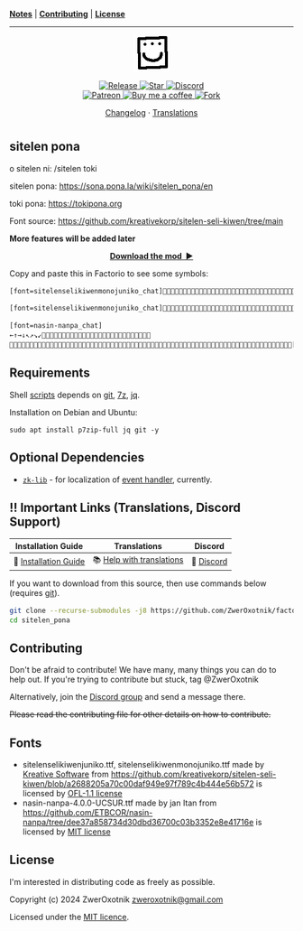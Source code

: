 **[Notes](#notes)** |
**[Contributing](#contributing)** |
**[License](#license)**

---

<p align="center">
  <img
    width="64"
    src="thumbnail.png"
    alt="sitelen pona"
  />
</p>

<p align="center">
  <a href="https://github.com/ZwerOxotnik/factorio-sitelen_pona/tags">
    <img src="https://img.shields.io/github/tag/ZwerOxotnik/factorio-sitelen_pona.svg?label=Release&color=FF5500" alt="Release">
  </a>
  <a href="https://github.com/ZwerOxotnik/factorio-sitelen_pona/stargazers">
    <img src="https://img.shields.io/github/stars/ZwerOxotnik/factorio-sitelen_pona.svg?label=Stars&color=F08125" alt="Star">
  </a>
  <a href="https://discord.gg/YyJVUCa">
    <img src="https://discordapp.com/api/guilds/480103519769067542/widget.png?style=shield" alt="Discord">
  <br/>
  <a href="https://www.patreon.com/ZwerOxotnik">
    <img src="https://ionicabizau.github.io/badges/patreon.svg" alt="Patreon">
  <a href="https://ko-fi.com/zweroxotnik">
    <img src="https://www.buymeacoffee.com/assets/img/guidelines/download-assets-sm-2.svg" height="20" alt="Buy me a coffee">
  <a href="http://github.com/ZwerOxotnik/factorio-sitelen_pona/fork">
    <img src="https://img.shields.io/github/forks/ZwerOxotnik/factorio-sitelen_pona.svg?label=Forks&color=7889DD" alt="Fork">
  </a>
</p>

<p align="center">
  <a href="changelog.txt">Changelog</a>
  ·
  <a href="https://crowdin.com/project/factorio-mods-localization">Translations</a>
</p>

<h1></h1>

<!-- Put your "fancy" image/video here -->
<!-- <img
  src=""
  align="right"
/> -->

sitelen pona
-----------------------

o sitelen ni: /sitelen toki

sitelen pona: https://sona.pona.la/wiki/sitelen_pona/en

toki pona: https://tokipona.org

Font source: https://github.com/kreativekorp/sitelen-seli-kiwen/tree/main

**More features will be added later**

<p align="center">
  <a href="https://mods.factorio.com/mod/sitelen_pona/downloads"><strong>Download the mod&nbsp;&nbsp;▶</strong></a>
</p>

Copy and paste this in Factorio to see some symbols:
```txt
[font=sitelenselikiwenmonojuniko_chat]󱤀󱤁󱤂󱤃󱤄󱤅󱤆󱤇󱤈󱤉󱤊󱤋󱤌󱤍󱤎󱤏󱤐󱤑󱤒󱤓󱤔󱤕󱤖󱤗󱤘󱤙󱤚󱤛󱤜󱤝󱤞󱤟󱤠󱤡󱤢󱤣󱤤󱤥󱤦󱤧󱤨󱤩󱤪󱤫󱤬󱤭󱤮󱤯 󱤰󱤱󱤲󱤳󱤴󱤵󱤶󱤷󱤸󱤹󱤺󱤻󱤼󱤽󱤾󱤿󱥀󱥁󱥂󱥃󱥄󱥅󱥆󱥇󱥈󱥉󱥊󱥋󱥌󱥍󱥎󱥏󱥐󱥑󱥒󱥓󱥔󱥕󱥖󱥗󱥘󱥙󱥚󱥛󱥜󱥝󱥞󱥟󱥠󱥡󱥢󱥣󱥤󱥥󱥦󱥧󱥨󱥩󱥪󱥫󱥬󱥭󱥮󱥯󱥰󱥱󱥲󱥳󱥴󱥵 󱥶󱥷󱥸󱥹󱥺󱥻󱥼󱥽󱥾󱥿󱦀󱦁󱦂󱦃󱦄󱦅󱦆󱦇󱦈󱦐󱦑󱦒󱦓󱦔󱦕󱦖󱦗󱦘󱦙󱦚󱦛󱦜󱦝󱦞󱦟󱦠󱦡󱦢󱦣󱱀󱱁󱱂󱱃󱱄󱱅󱱆󱱇󱱈󱱉󱱊󱱋󱱌󱱍󱱎󱱏󱱐󱱑󱱒󱱓󱱔󱱕󱱖󱱗󱱘󱱙󱱚󱱛󱱜󱱝󱱞 󱱟󱱠󱱡󱱢󱱣󱱤󱱥󱱦󱱰󱱱󱱾󱱿󿄐󿄑󿄒󿄓󿄔󿄕󿄖󿄗󿄘󿄙󿄜󿄝󿄞󿄟󿄠󿄡󿄢󿄣󿄤󿄥󿄦󿄧󿄰󿄱󿄶󿄷󿄸󿄹󿄺󿄻󿆀󿆁󿆂󿆃󿆠󿆡󿇀󿇠󿇰󿤀󿤁󿤂󿤃󿤄󿤅󿤆󿤇󿤈󿤉󿤊󿤋󿤌󿤍󿤎󿤏󿤐󿤑󿤒 󿤓󿤔󿤕󿤖󿤗󿤘󿤙󿤚󿤛󿤜󿤝󿤞󿤟󿤠󿤡󿤢󿤣󿤤󿤥󿤦󿤧󿤨󿤩󿤪󿤫󿤬󿤭󿤮󿤯󿤰󿤱󿤲󿤳󿤴󿤵󿤶󿤷󿤸󿤹󿤺󿤻󿤼󿤽󿤾󿤿󿥀󿥁󿥂󿥃󿥄󿥅󿥆󿥇󿥈󿥉󿥊󿥋󿥌󿥍󿥎󿥏󿥐󿥑󿥒󿥓󿥔󿥕󿥖󿥗󿥘 󿥙󿥚󿥛󿥜󿥝󿥞󿥟󿥠󿥡󿥢󿥣󿥤󿥥󿥦󿥧󿥨󿥩󿥪󿥫󿥬󿥭󿥮󿥯󿥰󿥱󿥲󿥳󿥴󿥵󿥶󿥷󿥸󿥹󿥺󿥻󿥼󿥽󿥾󿥿󿦀󿦁󿦂󿦃󿦄󿦅󿦆󿦇󿦈󿦉󿦊󿦋󿦌󿦍󿦎󿦏󿦐󿦑󿦒󿦓󿦔󿦕󿦖󿦗󿦘󿦙󿦚󿦛󿦜󿦝󿦞 󿦟󿦠󿦡󿦢󿦣󿦤󿦥󿦦󿦧󿦨󿦩󿦪󿦫󿦬󿦭󿦮󿦯󿦰󿦱󿦲󿦳󿦴󿦵󿦶󿦷󿦸󿦹󿦺󿦻󿦼󿦽󿦾󿦿󿧀󿧁󿧂󿧃󿧄󿧅󿧆󿧇󿧈󿧉󿧊󿧋󿧌󿧍󿧎󿧏󿧐󿧑󿧒󿧓󿧔󿧕󿧖󿧗󿧘󿧙󿧚󿧛󿧜󿧝󿧞󿧟󿧠󿧡󿧢󿧣󿧤 󿧥󿧦󿧧󿧨󿧩󿧪󿧫󿧬󿧭󿧮󿧯󿧰󿧱󿧲󿧳󿧴󿧵󿧶󿧷󿧸󿧹󿧺󿧻󿧼󿧽󿧾󿧿󿨀󿨁󿨂󿨃󿨄󿨅󿨆󿨇󿨈󿨉󿨊󿨋󿨌󿨍󿨎󿨏󿨐󿨑󿨒󿨓󿨔󿨕󿨖󿨗󿨘󿨙󿨚󿨛󿨜󿨝󿨞󿨟󿨠󿨡󿨢󿨣󿨤󿨥󿨦󿨧󿨨󿨩󿨪 󿨫󿨬󿨭󿨮󿨯󿨰󿨱󿨲󿨳󿨴󿨵󿨶󿨷󿨸󿨹󿨺󿨻󿨼󿨽󿨾󿨿󿩀󿩁󿩂󿩃󿩄󿩅󿩆󿩇󿩈󿩉󿩊󿩋󿩌󿩍󿩎󿩏󿩐󿩑󿩒󿩓󿩔󿩕󿩖󿩗󿩘󿩙󿩚󿩛󿩜󿩝󿩞󿩟󿩠󿩡󿩢󿩣󿩤󿩥󿩦󿩧󿩨󿩩󿩪󿩫󿩬󿩭󿩮󿩯󿩰 󿩱󿩲󿩳󿩴󿩵󿩶󿩷󿩸󿩹󿩺󿩻󿩼󿩽󿩾󿩿󿪀󿪁󿪂󿪃󿪄󿪅󿪆󿪇󿪈󿪉󿪊󿪋󿪌󿪍󿪎󿪏󿪐󿪑󿪒󿪓󿪔󿪕󿪖󿪗󿪘󿪙󿪚󿪛󿪜󿪝󿪞󿪟󿪠󿪡󿪢󿪣󿪤󿪥󿪦󿪧󿪨󿪩󿪪󿪫󿪬󿪭󿪮󿪯󿪰󿪱󿪲󿪳󿪴󿪵󿪶 󿪷󿪸󿪹󿪺󿪻󿪼󿪽󿪾󿪿󿫀󿫁󿫂󿫃󿫄󿫅󿫆󿫇󿫈󿫉󿫊󿫋󿫌󿫍󿫎󿫏󿫐󿫑󿫒󿫓󿫔󿫕󿫖󿫗󿫘󿫙󿫚󿫛󿫜󿫝󿫞󿫟󿫠󿫡󿫢󿫣󿫤󿫥󿫦󿫧󿫨󿫩󿫪󿫫󿫬󿫭󿫮󿫯󿫰󿫱󿫲󿫳󿫴󿫵󿫶󿫷󿫸󿫹󿫺󿫻󿫼 󿫽󿫾󿫿󿬀󿬁󿬂󿬃󿬄󿬅󿬆󿬇󿬈󿬉󿬊󿬋󿬌󿬍󿬎󿬏󿬐󿬑󿬒󿬓󿬔󿬕󿬖󿬗󿬘󿬙󿬚󿬛󿬜󿬝󿬞󿬟󿬠󿬡󿬢󿬣󿬤󿬥󿬦󿬧󿬨󿬩󿬪󿬫󿬬󿬭󿬮󿬯󿬰󿬱󿬲󿬳󿬴󿬵󿬶󿬷󿬸󿬹󿬺󿬻󿬼󿬽󿬾󿬿󿭀󿭁󿭂 󿭃󿭄󿭅󿭆󿭇󿭈󿭉󿭊󿭋󿭌󿭍󿭎󿭏󿭐󿭑󿭒󿭓󿭔󿭕󿭖󿭗󿭘󿭙󿭚󿭛󿭜󿭝󿭞󿭟󿭠󿭡󿭢󿭣󿭤󿭥󿭦󿭧󿭨󿭩󿭪󿭫󿭬󿭭󿭮󿭯󿭰󿭱󿭲󿭳󿭴󿭵󿭶󿭷󿭸󿭹󿭺󿭻󿭼󿭽󿭾󿭿󿮀󿮁󿮂󿮃󿮄󿮅󿮆󿮇󿮈 󿮉󿮊󿮋󿮌󿮍󿮎󿮏󿮐󿮑󿮒󿮓󿮔󿮕󿮖󿮗󿮘󿮙󿮚󿮛󿮜󿮝󿮞󿮟󿮠󿮡󿮢󿮣󿮤󿮥󿮦󿮧󿮨󿮩󿮪󿮫󿮬󿮭󿮮󿮯󿮰󿮱󿮲󿮳󿮴󿮵󿮶󿮷󿮸󿮹󿮺󿮻󿮼󿮽󿮾󿮿󿯀󿯁󿯂󿯃󿯄󿯅󿯆󿯇󿯈󿯉󿯊󿯋󿯌󿯍󿯎 󿯏󿯐󿯑󿯒󿯓󿯔󿯕󿯖󿯗󿯘󿯙󿯚󿯛󿯜󿯝󿯞󿯟󿯠󿯡󿯢󿯣󿯤󿯥󿯦󿯧󿯨󿯩󿯪󿯫󿯬󿯭󿯮󿯯󿯰󿯱󿯲󿯳󿯴󿯵󿯶󿯷󿯸󿯹󿯺󿯻󿯼󿯽󿯾󿯿󿴀󿴁󿴂󿴃󿴄󿴅󿴆󿴇󿴈󿴉󿴊󿴋󿴌󿴍󿴎󿴏󿴐󿴑󿴒󿴓󿴔 󿴕󿴖󿴗󿴘󿴙󿴚󿴛󿴜󿴝󿴞󿴟󿴠󿴡󿴢󿴣󿴤󿴥󿴦󿴧󿴨󿴩󿴰󿴱󿴲󿴳󿴴󿴵󿴶󿴷󿴸󿴹󿴺󿴻󿴼󿴽󿴾󿴿󿵀󿵁󿵂󿵃󿵄󿵅󿵆󿵇󿵈󿵉󿵊󿵋󿵌󿵍󿵎󿵏󿵐󿵑󿵒󿵓󿵔󿵕󿵖󿵗󿵘󿵙󿵚󿵛󿵜󿵝󿵞󿵟󿵠 󿵡󿵢󿵣󿵤󿵥󿵦󿵧󿵨󿵩󿵪󿵫󿵬󿵭󿵮󿵯󿵰󿵱󿵲󿵳󿵴󿵵󿵶󿵷󿵸󿵹󿵺󿵻󿵼󿵽󿵾󿵿󿶀󿶁󿶂󿶃󿶄󿶅󿶆󿶇󿶈󿶉󿶊󿶋󿶌󿶍󿶎󿶏󿶐󿶑󿶒󿶓󿶔󿶕󿶖󿶗󿶘󿶙󿶚󿶛󿶜󿶝󿶞󿶟󿶠󿶡󿶢󿶣󿶤󿶥󿶦 󿶧󿶨󿶩󿶪󿶫󿶬󿶭󿶮󿶯󿶰󿶱󿶲󿶳󿶴󿶵󿶶󿶷󿶸󿶹󿶺󿶻󿶼󿶽󿶾󿶿󿷀󿷁󿷂󿷃󿷄󿷅󿷆󿷇󿷈󿷉󿷊󿷋󿷌󿷍󿷎󿷏󿷖󿷗󿷘󿷙󿷚󿷛󿷜󿷝󿷞󿷟󿷠󿷡󿷢󿷣󿷤󿷥󿷦󿷧󿷨󿷩󿷪󿷫󿷬󿷭󿷮󿷯󿷰󿷱󿷲[/font]
```

```txt
[font=sitelenselikiwenmonojuniko_chat]󱱀󱱁󱱂󱱃󱱄󱱅󱱆󱱇󱱈󱱉󱱊󱱋󱱌󱱍󱱎󱱏󱱐󱱑󱱒󱱔󱱕󱱖󱱗󱱘󱱙󱱚󱱛󱱜󱱝󱱞󱱟󱱠󱱡󱱢󱱣󱱤󱱥󱱦[/font]
```

```txt
[font=nasin-nanpa_chat]
←↑→↓↖↗↘↙　︀︁︂︃︄︅︆︇󱤀󱤁󱤂󱤃󱤄󱤅󱤆󱤇󱤈󱤉󱤊󱤋󱤌󱤍󱤎󱤏󱤐󱤑󱤒󱤓󱤔󱤕󱤖󱤗󱤘󱤙
󱤚󱤛󱤜󱤝󱤞󱤟󱤠󱤡󱤢󱤣󱤤󱤥󱤦󱤧󱤨󱤩󱤪󱤫󱤬󱤭󱤮󱤯󱤰󱤱󱤲󱤳󱤴󱤵󱤶󱤷󱤸󱤹󱤺󱤻󱤼󱤽󱤾󱤿󱥀󱥁󱥂󱥃󱥄󱥅󱥆󱥇󱥈󱥉󱥊󱥋󱥌󱥍󱥎󱥏󱥐󱥑󱥒󱥓󱥔󱥕󱥖󱥗󱥘󱥙󱥚󱥛󱥜󱥝󱥞󱥟[/font]
```

Requirements
------------

Shell [scripts](./.scripts) depends on [git], [7z], [jq].

Installation on Debian and Ubuntu:

```shell
sudo apt install p7zip-full jq git -y
```

Optional Dependencies
---------------------

* <a href="github.com/ZwerOxotnik/zk-lib" target="_blank"><code>zk-lib</code></a> - for localization of [event handler](/control.lua), currently.

‼️ Important Links (Translations, Discord Support)
---------------------------------------------------------------

| Installation Guide | Translations | Discord |
| ------------------ | ------------ | ------- |
| 📖 [Installation Guide](https://wiki.factorio.com/index.php?title=Installing_Mods) | 📚 [Help with translations](https://crowdin.com/project/factorio-mods-localization) | 🦜 [Discord] |

If you want to download from this source, then use commands below (requires [git]).

```bash
git clone --recurse-submodules -j8 https://github.com/ZwerOxotnik/factorio-sitelen_pona sitelen_pona
cd sitelen_pona
```

Contributing
------------

Don't be afraid to contribute! We have many, many things you can do to help out. If you're trying to contribute but stuck, tag @ZwerOxotnik

Alternatively, join the [Discord group][Discord] and send a message there.

~~Please read the contributing file for other details on how to contribute.~~

Fonts
-----

* sitelenselikiwenjuniko.ttf, sitelenselikiwenmonojuniko.ttf made by [Kreative Software](https://github.com/kreativekorp)
  from https://github.com/kreativekorp/sitelen-seli-kiwen/blob/a2688205a70c00daf949e97f789c4b444e56b572 is licensed by
  [OFL-1.1 license](https://github.com/kreativekorp/sitelen-seli-kiwen/blob/a2688205a70c00daf949e97f789c4b444e56b572/OFL.txt)
* nasin-nanpa-4.0.0-UCSUR.ttf made by jan Itan from https://github.com/ETBCOR/nasin-nanpa/tree/dee37a858734d30dbd36700c03b3352e8e41716e is licensed by [MIT license](https://github.com/ETBCOR/nasin-nanpa/blob/dee37a858734d30dbd36700c03b3352e8e41716e/LICENSE)

License
-------

I'm interested in distributing code as freely as possible.

Copyright (c) 2024 ZwerOxotnik <zweroxotnik@gmail.com>

Licensed under the [MIT licence](https://tldrlegal.com/license/mit-license).

[jq]: https://stedolan.github.io/jq/download/
[7z]: https://www.7-zip.org/download.html
[Discord]: https://discord.gg/YyJVUCa
[GitHub-page]: https://zweroxotnik.github.io/factorio-sitelen_pona/
[git]: https://git-scm.com/downloads
[factorio-mod-luacheck]: https://github.com/Roang-zero1/factorio-mod-luacheck
[EmmyLua-Annotations]: https://github.com/sumneko/lua-language-server/wiki/EmmyLua-Annotations

